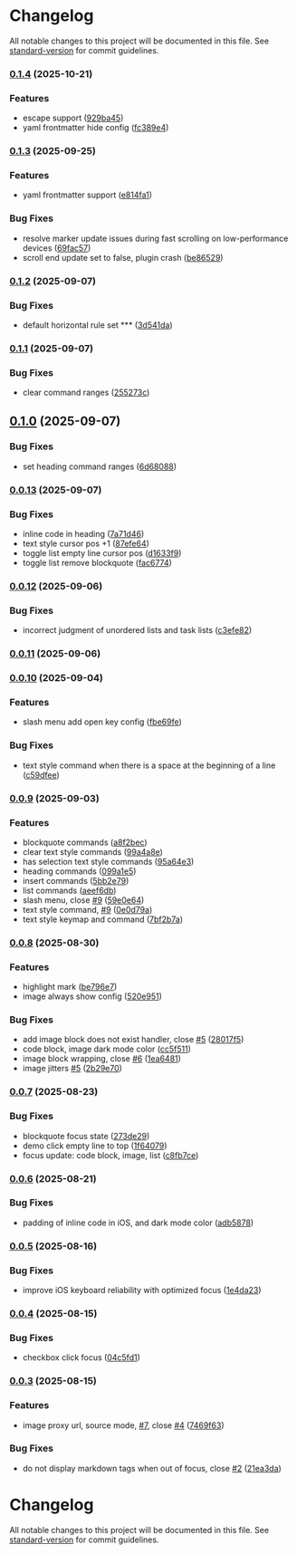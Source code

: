 # Changelog

All notable changes to this project will be documented in this file. See [standard-version](https://github.com/conventional-changelog/standard-version) for commit guidelines.

### [0.1.4](https://github.com/luoluoqixi/purrmd/compare/v0.1.3...v0.1.4) (2025-10-21)


### Features

* escape support ([929ba45](https://github.com/luoluoqixi/purrmd/commit/929ba45c246a55a838904566d98be8f1458152c1))
* yaml frontmatter hide config ([fc389e4](https://github.com/luoluoqixi/purrmd/commit/fc389e422ab03fb48b417d685e35c299db88ab0b))

### [0.1.3](https://github.com/luoluoqixi/purrmd/compare/v0.1.2...v0.1.3) (2025-09-25)


### Features

* yaml frontmatter support ([e814fa1](https://github.com/luoluoqixi/purrmd/commit/e814fa1a2ce2d0e6b9128b49c06d9f5668002e60))


### Bug Fixes

* resolve marker update issues during fast scrolling on low-performance devices ([69fac57](https://github.com/luoluoqixi/purrmd/commit/69fac573a4e573e4d4ef149eca62b563091c25d2))
* scroll end update set to false, plugin crash ([be86529](https://github.com/luoluoqixi/purrmd/commit/be86529901400e5900d00aabe9cb98534def3ce6))

### [0.1.2](https://github.com/luoluoqixi/purrmd/compare/v0.1.1...v0.1.2) (2025-09-07)


### Bug Fixes

* default horizontal rule set *** ([3d541da](https://github.com/luoluoqixi/purrmd/commit/3d541daf2d06ed87e5faf7b7960b793c0700fe22))

### [0.1.1](https://github.com/luoluoqixi/purrmd/compare/v0.1.0...v0.1.1) (2025-09-07)


### Bug Fixes

* clear command ranges ([255273c](https://github.com/luoluoqixi/purrmd/commit/255273c3b3d18da38e7500ed59faa8e07ff31d9d))

## [0.1.0](https://github.com/luoluoqixi/purrmd/compare/v0.0.13...v0.1.0) (2025-09-07)


### Bug Fixes

* set heading command ranges ([6d68088](https://github.com/luoluoqixi/purrmd/commit/6d6808882e0fcaa9b1b7f3806e6a04b0a50c7e8a))

### [0.0.13](https://github.com/luoluoqixi/purrmd/compare/v0.0.12...v0.0.13) (2025-09-07)


### Bug Fixes

* inline code in heading ([7a71d46](https://github.com/luoluoqixi/purrmd/commit/7a71d46dada57438c838b3c36129f58e9ddc15f5))
* text style cursor pos +1 ([87efe64](https://github.com/luoluoqixi/purrmd/commit/87efe643a10bb1abd48f319bbf2d8e72606f8584))
* toggle list empty line cursor pos ([d1633f9](https://github.com/luoluoqixi/purrmd/commit/d1633f9fe880e5dc576c57c3c87890e882719972))
* toggle list remove blockquote ([fac6774](https://github.com/luoluoqixi/purrmd/commit/fac677423f0c29460e8d832302ceb0d4015a90b2))

### [0.0.12](https://github.com/luoluoqixi/purrmd/compare/v0.0.11...v0.0.12) (2025-09-06)


### Bug Fixes

* incorrect judgment of unordered lists and task lists ([c3efe82](https://github.com/luoluoqixi/purrmd/commit/c3efe829446278337b478f2b95b4209707a3d764))

### [0.0.11](https://github.com/luoluoqixi/purrmd/compare/v0.0.10...v0.0.11) (2025-09-06)

### [0.0.10](https://github.com/luoluoqixi/purrmd/compare/v0.0.9...v0.0.10) (2025-09-04)


### Features

* slash menu add open key config ([fbe69fe](https://github.com/luoluoqixi/purrmd/commit/fbe69fe7f298119e58a68fade809dbee9732d1a5))


### Bug Fixes

* text style command when there is a space at the beginning of a line ([c59dfee](https://github.com/luoluoqixi/purrmd/commit/c59dfeeab3be41852243edc56074a150438e9609))

### [0.0.9](https://github.com/luoluoqixi/purrmd/compare/v0.0.8...v0.0.9) (2025-09-03)


### Features

* blockquote commands ([a8f2bec](https://github.com/luoluoqixi/purrmd/commit/a8f2becbcb1167f9ce1b4de780d2fef60dff24b5))
* clear text style commands ([99a4a8e](https://github.com/luoluoqixi/purrmd/commit/99a4a8e02bd152aebf9fd2b620653156b966785b))
* has selection text style commands ([95a64e3](https://github.com/luoluoqixi/purrmd/commit/95a64e3860b28e8a1f0ffe33d48399347b0847e5))
* heading commands ([099a1e5](https://github.com/luoluoqixi/purrmd/commit/099a1e574517fe1843cb2a8d538a46250c28a90c))
* insert commands ([5bb2e79](https://github.com/luoluoqixi/purrmd/commit/5bb2e79b3fe9699467fc190101608f58382bcb8a))
* list commands ([aeef6db](https://github.com/luoluoqixi/purrmd/commit/aeef6db7e95f521de7ec6713eee90186639ed222))
* slash menu, close [#9](https://github.com/luoluoqixi/purrmd/issues/9) ([59e0e64](https://github.com/luoluoqixi/purrmd/commit/59e0e647831348b6bea6df0c81cb60b87149f733))
* text style command, [#9](https://github.com/luoluoqixi/purrmd/issues/9) ([0e0d79a](https://github.com/luoluoqixi/purrmd/commit/0e0d79a4bb4e231b2f918b30c8583a82f828b79e))
* text style keymap and command ([7bf2b7a](https://github.com/luoluoqixi/purrmd/commit/7bf2b7affa5f76da04c20df7c4c39c583f63f6f2))

### [0.0.8](https://github.com/luoluoqixi/purrmd/compare/v0.0.7...v0.0.8) (2025-08-30)


### Features

* highlight mark ([be796e7](https://github.com/luoluoqixi/purrmd/commit/be796e7b49ac4f48b2553c4df75dde3c0414b88d))
* image always show config ([520e951](https://github.com/luoluoqixi/purrmd/commit/520e9519131f49078d1d8b2bccb2be558f88a05e))


### Bug Fixes

* add image block does not exist handler, close [#5](https://github.com/luoluoqixi/purrmd/issues/5) ([28017f5](https://github.com/luoluoqixi/purrmd/commit/28017f5f42197472f48eecac27e2d7a463fa0b1e))
* code block, image dark mode color ([cc5f511](https://github.com/luoluoqixi/purrmd/commit/cc5f511055a07c1ccfc2d77ffe65d97cf5836192))
* image block wrapping, close [#6](https://github.com/luoluoqixi/purrmd/issues/6) ([1ea6481](https://github.com/luoluoqixi/purrmd/commit/1ea6481ad3553cbb80adb89c5396887cce1a92b1))
* image jitters [#5](https://github.com/luoluoqixi/purrmd/issues/5) ([2b29e70](https://github.com/luoluoqixi/purrmd/commit/2b29e702530322674a6061952ddbf5008bc164d1))

### [0.0.7](https://github.com/luoluoqixi/purrmd/compare/v0.0.6...v0.0.7) (2025-08-23)


### Bug Fixes

* blockquote focus state ([273de29](https://github.com/luoluoqixi/purrmd/commit/273de295ada5c1ad03fc78fa113e657cd849de08))
* demo click empty line to top ([1f64079](https://github.com/luoluoqixi/purrmd/commit/1f640791beb5666b515892bd9bb941c6eb5108b2))
* focus update: code block, image, list ([c8fb7ce](https://github.com/luoluoqixi/purrmd/commit/c8fb7ce7d6fc7d013840f930e11a2a176b6d4a62))

### [0.0.6](https://github.com/luoluoqixi/purrmd/compare/v0.0.5...v0.0.6) (2025-08-21)


### Bug Fixes

* padding of inline code in iOS, and dark mode color ([adb5878](https://github.com/luoluoqixi/purrmd/commit/adb587845dc4f02490b832bd70a1e6c54a8e222e))

### [0.0.5](https://github.com/luoluoqixi/purrmd/compare/v0.0.4...v0.0.5) (2025-08-16)


### Bug Fixes

* improve iOS keyboard reliability with optimized focus ([1e4da23](https://github.com/luoluoqixi/purrmd/commit/1e4da23a7185898207b25ee473e6b33bc1da2f3c))

### [0.0.4](https://github.com/luoluoqixi/purrmd/compare/v0.0.3...v0.0.4) (2025-08-15)


### Bug Fixes

* checkbox click focus ([04c5fd1](https://github.com/luoluoqixi/purrmd/commit/04c5fd1cc8297bb149f437c85f6305f758bd2eb3))

### [0.0.3](https://github.com/luoluoqixi/purrmd/compare/v0.0.2...v0.0.3) (2025-08-15)


### Features

* image proxy url, source mode, [#7](https://github.com/luoluoqixi/purrmd/issues/7), close [#4](https://github.com/luoluoqixi/purrmd/issues/4) ([7469f63](https://github.com/luoluoqixi/purrmd/commit/7469f637eefde2ac27d464ca0c662f1d553895cc))


### Bug Fixes

* do not display markdown tags when out of focus, close [#2](https://github.com/luoluoqixi/purrmd/issues/2) ([21ea3da](https://github.com/luoluoqixi/purrmd/commit/21ea3da13e627aebd4d2e589654edde169ea4d3c))

# Changelog

All notable changes to this project will be documented in this file. See [standard-version](https://github.com/conventional-changelog/standard-version) for commit guidelines.
